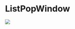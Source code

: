 # ListPopWindow
[![](https://jitpack.io/v/NoEndToLF/ListPopWindow.svg)](https://jitpack.io/#NoEndToLF/ListPopWindow)